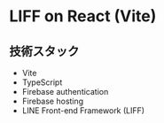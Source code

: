 # LIFF on React (Vite)

## 技術スタック

- Vite
- TypeScript
- Firebase authentication
- Firebase hosting
- LINE Front-end Framework (LIFF)

